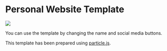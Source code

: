 # Personal Website Template

<img src="https://www.imageupload.net/image/personaltemplate.EVVRs" style="float=center"></img>

You can use the template by changing the name and social media buttons.

This template has been prepared using <a href="https://github.com/VincentGarreau/particles.js/">particle.js</a>.


